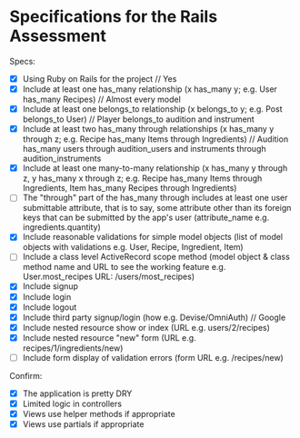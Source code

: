 # Specifications for the Rails Assessment

Specs:
- [x] Using Ruby on Rails for the project // Yes
- [x] Include at least one has_many relationship (x has_many y; e.g. User has_many Recipes) // Almost every model
- [x] Include at least one belongs_to relationship (x belongs_to y; e.g. Post belongs_to User) // Player belongs_to audition and instrument
- [x] Include at least two has_many through relationships (x has_many y through z; e.g. Recipe has_many Items through Ingredients) // Audition has_many users through audition_users and instruments through audition_instruments
- [x] Include at least one many-to-many relationship (x has_many y through z, y has_many x through z; e.g. Recipe has_many Items through Ingredients, Item has_many Recipes through Ingredients)
- [ ] The "through" part of the has_many through includes at least one user submittable attribute, that is to say, some attribute other than its foreign keys that can be submitted by the app's user (attribute_name e.g. ingredients.quantity)
- [x] Include reasonable validations for simple model objects (list of model objects with validations e.g. User, Recipe, Ingredient, Item)
- [ ] Include a class level ActiveRecord scope method (model object & class method name and URL to see the working feature e.g. User.most_recipes URL: /users/most_recipes)
- [x] Include signup
- [x] Include login
- [x] Include logout
- [x] Include third party signup/login (how e.g. Devise/OmniAuth) // Google
- [x] Include nested resource show or index (URL e.g. users/2/recipes)
- [x] Include nested resource "new" form (URL e.g. recipes/1/ingredients/new)
- [ ] Include form display of validation errors (form URL e.g. /recipes/new)

Confirm:
- [x] The application is pretty DRY
- [x] Limited logic in controllers
- [x] Views use helper methods if appropriate
- [x] Views use partials if appropriate